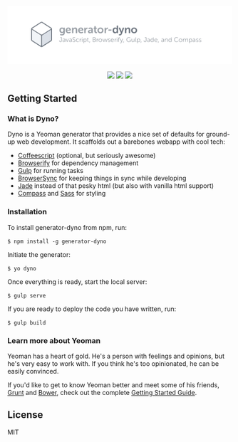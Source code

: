 <p align="center">
  <img src="https://raw.githubusercontent.com/jhendley25/generator-dyno/master/app/templates/dyno-logo.png" alt="generator-dyno"/>
</p>

<p align="center">
  <a target="_blank" href="https://www.npmjs.com/package/generator-dyno"><img src="https://img.shields.io/npm/v/generator-dyno.svg" /></a>
  <a target="_blank" href="https://www.npmjs.com/package/generator-dyno"><img src="https://img.shields.io/npm/dm/generator-dyno.svg" /></a>
  <a target="_blank" href="https://david-dm.org/jhendley25/generator-dyno"><img src="https://img.shields.io/david/jhendley25/generator-dyno.svg" /></a>
</p>

## Getting Started

### What is Dyno?

Dyno is a Yeoman generator that provides a nice set of defaults for ground-up web development. It scaffolds out a barebones webapp with cool tech:
- [Coffeescript](http://coffeescript.org/) (optional, but seriously awesome)
- [Browserify](http://browserify.org/) for dependency management
- [Gulp](http://gulpjs.com/) for running tasks
- [BrowserSync](http://browsersync.io/) for keeping things in sync while developing
- [Jade](http://jade-lang.com/) instead of that pesky html (but also with vanilla html support)
- [Compass](http://compass-style.org/) and [Sass](http://sass-lang.com/) for styling


### Installation

To install generator-dyno from npm, run:

```
$ npm install -g generator-dyno
```

Initiate the generator:

```
$ yo dyno
```

Once everything is ready, start the local server:

```
$ gulp serve
```

If you are ready to deploy the code you have written, run:

```
$ gulp build
```

### Learn more about Yeoman

Yeoman has a heart of gold. He's a person with feelings and opinions, but he's very easy to work with. If you think he's too opinionated, he can be easily convinced.

If you'd like to get to know Yeoman better and meet some of his friends, [Grunt](http://gruntjs.com) and [Bower](http://bower.io), check out the complete [Getting Started Guide](https://github.com/yeoman/yeoman/wiki/Getting-Started).


## License

MIT
